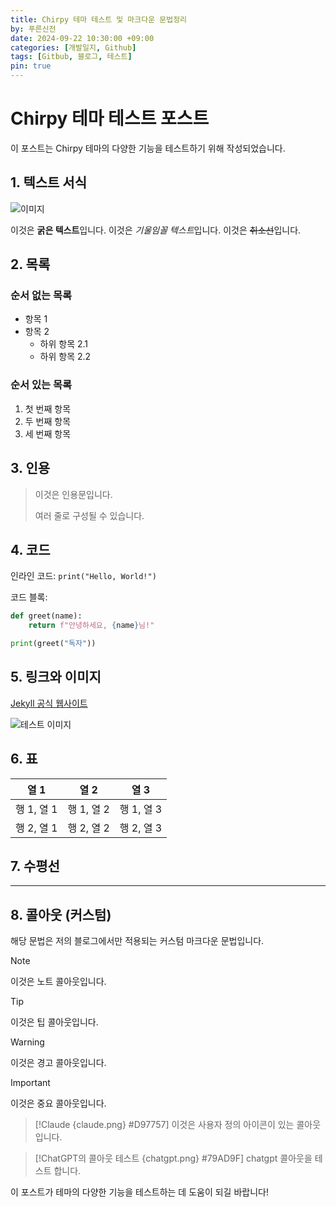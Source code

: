 ```yaml
---
title: Chirpy 테마 테스트 및 마크다운 문법정리
by: 푸른신전
date: 2024-09-22 10:30:00 +09:00
categories: [개발일지, Github]
tags: [Gitbub, 블로그, 테스트]
pin: true
---
```


# Chirpy 테마 테스트 포스트

이 포스트는 Chirpy 테마의 다양한 기능을 테스트하기 위해 작성되었습니다.

## 1. 텍스트 서식

![이미지](https://cdn.pixabay.com/photo/2024/04/09/22/28/trees-8686902_1280.jpg)

이것은 **굵은 텍스트**입니다.
이것은 *기울임꼴 텍스트*입니다.
이것은 ~~취소선~~입니다.

## 2. 목록

### 순서 없는 목록

- 항목 1
- 항목 2
  - 하위 항목 2.1
  - 하위 항목 2.2

### 순서 있는 목록

1. 첫 번째 항목
2. 두 번째 항목
3. 세 번째 항목

## 3. 인용

> 이것은 인용문입니다.
> 
> 여러 줄로 구성될 수 있습니다.

## 4. 코드

인라인 코드: `print("Hello, World!")`

코드 블록:

```python
def greet(name):
    return f"안녕하세요, {name}님!"

print(greet("독자"))
```

## 5. 링크와 이미지

[Jekyll 공식 웹사이트](https://jekyllrb.com/)

![테스트 이미지](https://via.placeholder.com/350x150)

## 6. 표

| 열 1 | 열 2 | 열 3 |
|------|------|------|
| 행 1, 열 1 | 행 1, 열 2 | 행 1, 열 3 |
| 행 2, 열 1 | 행 2, 열 2 | 행 2, 열 3 |

## 7. 수평선

---

## 8. 콜아웃 (커스텀)
해당 문법은 저의 블로그에서만 적용되는 커스텀 마크다운 문법입니다.
> [!NOTE]
> 이것은 노트 콜아웃입니다.

> [!TIP]
> 이것은 팁 콜아웃입니다.

> [!WARNING]
> 이것은 경고 콜아웃입니다.

> [!IMPORTANT]
> 이것은 중요 콜아웃입니다.

> [!Claude {claude.png} #D97757]
> 이것은 사용자 정의 아이콘이 있는 콜아웃입니다.

> [!ChatGPT의 콜아웃 테스트 {chatgpt.png} #79AD9F]
> chatgpt 콜아웃을 테스트 합니다.

이 포스트가 테마의 다양한 기능을 테스트하는 데 도움이 되길 바랍니다!